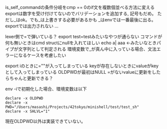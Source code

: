 is_self_commandの条件分岐をcmp == 0のif文を複数個並べる方法に変える
exportは数字を受け付けてないのでバリデーションを追加する, 記号もだめ。
ただし_はok。でも_は上書きする必要があるかも
_はenvでは一番最後に出る。exportでは出力されない ...

lexer側で=で弾いている？ export test=testみたいなやつが通らない
コマンドが何も無いときはcmd structにnullを入れてほしい
echo a| aaa ←みたいなときパイプが文字列として判定される
環境変数で_が真ん中に入っている場合、文法エラーになるケースを考慮したい


export iのときに=""が入ってしまっている
keyが存在しないときにvalueがkeyとして入ってしまっている
OLDPWDが最初はNULL
=がないvalueに更新をしたらちゃんと更新できる？

env -iで初期化した場合、環境変数は以下
```
declare -x OLDPWD
declare -x PWD="/Users/masashi/Projects/42tokyo/minishell/test/test_sh"
declare -x SHLVL="1"
```
現在OLDPWD以外は実装できていない。
